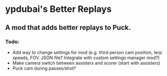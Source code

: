 # ypdubai's Better Replays
## A mod that adds better replays to Puck.

### Todo:
- Add way to change settings for mod (e.g. third person cam position, lerp speeds, FOV. JSON file? Integrate with custom settings manager mod?)
- Make camera switch between assisters and scorer (start with assisters)
- Puck cam during passes/shot?
